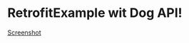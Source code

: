 # RetrofitExample wit Dog API!
[Screenshot](https://github.com/kichokhrizzz/RetrofitExample/assets/80779429/f8bf2943-5e17-48bb-b0f7-48592f83d432)

